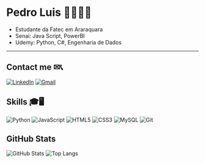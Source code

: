 # Pedro Luis 🍃🌿🍁🍂
* Estudante da Fatec em Araraquara
* Senai: Java Script, PowerBI
* Udemy: Python, C#, Engenharia de Dados
----------------------------------------

## Contact me ✉📞
[![LinkedIn](https://img.shields.io/badge/LinkedIn-0077B5?style=for-the-badge&logo=linkedin&logoColor=white)](https://www.linkedin.com/in/pedro-luis-296965234/)
[![Gmail](https://img.shields.io/badge/Gmail-333333?style=for-the-badge&logo=gmail&logoColor=red)](mailto:pedroluisotrente@gmail.com)


## Skills 🎓🖥
![Python](https://img.shields.io/badge/python-3670A0?style=for-the-badge&logo=python&logoColor=ffdd54)
![JavaScript](https://img.shields.io/badge/JavaScript-FFD700?style=for-the-badge&logo=javascript&logoColor=white)
![HTML5](https://img.shields.io/badge/HTML5-E34F26?style=for-the-badge&logo=html5&logoColor=white)
![CSS3](https://img.shields.io/badge/CSS3-1572B6?style=for-the-badge&logo=css3&logoColor=white)
![MySQL](https://img.shields.io/badge/MySQL-00000F?style=for-the-badge&logo=mysql&logoColor=white)
![Git](https://img.shields.io/badge/GIT-E44C30?style=for-the-badge&logo=git&logoColor=white)

## GitHub Stats
![GitHub Stats](https://github-readme-stats.vercel.app/api?username=PedroOtrente&theme=transparent&bg_color=000&border_color=30A3DC&show_icons=true&icon_color=30A3DC&title_color=E94D5F&text_color=FFF)
![Top Langs](https://github-readme-stats-git-masterrstaa-rickstaa.vercel.app/api/top-langs/?username=PedroOtrente&layout=compact&bg_color=000&border_color=30A3DC&title_color=E94D5F&text_color=FFF)
